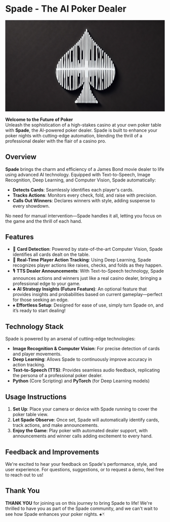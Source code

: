 # Spade - The AI Poker Dealer

![Spade Logo](assets/images/logo/spade_logo_rectangle.png)

**Welcome to the Future of Poker**  
Unleash the sophistication of a high-stakes casino at your own poker table with **Spade**, the AI-powered poker dealer. Spade is built to enhance your poker nights with cutting-edge automation, blending the thrill of a professional dealer with the flair of a casino pro.

## Overview

**Spade** brings the charm and efficiency of a James Bond movie dealer to life using advanced AI technology. Equipped with Text-to-Speech, Image Recognition, Deep Learning, and Computer Vision, Spade automatically:

- **Detects Cards**: Seamlessly identifies each player's cards.
- **Tracks Actions**: Monitors every check, fold, and raise with precision.
- **Calls Out Winners**: Declares winners with style, adding suspense to every showdown.

No need for manual intervention—Spade handles it all, letting you focus on the game and the thrill of each hand.

## Features

- 🎴 **Card Detection**: Powered by state-of-the-art Computer Vision, Spade identifies all cards dealt on the table.
- 🧠 **Real-Time Player Action Tracking**: Using Deep Learning, Spade recognizes player actions like raises, checks, and folds as they happen.
- 🎙 **TTS Dealer Announcements**: With Text-to-Speech technology, Spade announces actions and winners just like a real casino dealer, bringing a professional edge to your game.
- ♣️ **AI Strategy Insights (Future Feature)**: An optional feature that provides insights and probabilities based on current gameplay—perfect for those seeking an edge.
- ♠️ **Effortless Setup**: Designed for ease of use, simply turn Spade on, and it’s ready to start dealing!

## Technology Stack

Spade is powered by an arsenal of cutting-edge technologies:
- **Image Recognition & Computer Vision**: For precise detection of cards and player movements.
- **Deep Learning**: Allows Spade to continuously improve accuracy in action tracking.
- **Text-to-Speech (TTS)**: Provides seamless audio feedback, replicating the persona of a professional poker dealer.
- **Python** (Core Scripting) and **PyTorch** (for Deep Learning models)

## Usage Instructions

1. **Set Up**: Place your camera or device with Spade running to cover the poker table view.
2. **Let Spade Observe**: Once set, Spade will automatically identify cards, track actions, and make announcements.
3. **Enjoy the Game**: Play poker with automated dealer support, with announcements and winner calls adding excitement to every hand.

## Feedback and Improvements

We're excited to hear your feedback on Spade's performance, style, and user experience. For questions, suggestions, or to request a demo, feel free to reach out to us!

## Thank You

**THANK YOU** for joining us on this journey to bring Spade to life! We're thrilled to have you as part of the Spade community, and we can't wait to see how Spade enhances your poker nights. ♠️🃏


